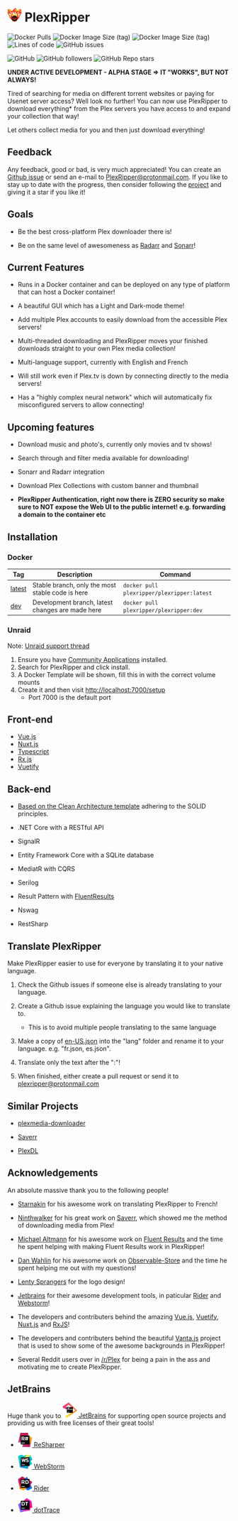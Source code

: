 
# <img src="./export/plexripper/logo/full/full-logo-256.png" alt="PlexRipper" width="32"> PlexRipper

![Docker Pulls](https://img.shields.io/docker/pulls/plexripper/plexripper?label=Docker%20Pulls&style=flat-square)
![Docker Image Size (tag)](https://img.shields.io/docker/image-size/plexripper/plexripper/latest?label=PlexRipper%20Latest%20Image%20Size&style=flat-square)
![Docker Image Size (tag)](https://img.shields.io/docker/image-size/plexripper/plexripper/dev?label=PlexRipper%20Dev%20Image%20Size&style=flat-square)
![Lines of code](https://img.shields.io/tokei/lines/github/plexripper/plexripper?label=Lines%20of%20Code&style=flat-square)
![GitHub issues](https://img.shields.io/github/issues/plexripper/plexripper?label=Github%20Issues&style=flat-square)

![GitHub](https://img.shields.io/github/license/plexripper/plexripper?style=flat-square)
![GitHub followers](https://img.shields.io/github/followers/plexripper?style=social)
![GitHub Repo stars](https://img.shields.io/github/stars/plexripper/plexripper?style=social)

**UNDER ACTIVE DEVELOPMENT - ALPHA STAGE => IT "WORKS", BUT NOT ALWAYS!**

Tired of searching for media on different torrent websites or paying for Usenet server access? Well look no further! You can now use PlexRipper to download everything* from the Plex servers you have access to and expand your collection that way!

Let others collect media for you and then just download everything!

## Feedback

Any feedback, good or bad, is very much appreciated! You can create an [Github issue](https://github.com/PlexRipper/PlexRipper/issues) or send an e-mail to [PlexRipper@protonmail.com](mailto:PlexRipper@protonmail.com?subject=[GitHub]%20Feedback%20PlexRipper). If you like to stay up to date with the progress, then consider following the [project](https://github.com/PlexRipper) and giving it a star if you like it!

## Goals

- Be the best cross-platform Plex downloader there is!

- Be on the same level of awesomeness as [Radarr](https://github.com/Radarr/Radarr) and [Sonarr](https://github.com/Sonarr/Sonarr)!

## Current Features

- Runs in a Docker container and can be deployed on any type of platform that can host a Docker container!
- A beautiful GUI which has a Light and Dark-mode theme!

- Add multiple Plex accounts to easily download from the accessible Plex servers!

- Multi-threaded downloading and PlexRipper moves your finished downloads straight to your own Plex media collection!
  
- Multi-language support, currently with English and French

- Will still work even if Plex.tv is down by connecting directly to the media servers!

- Has a "highly complex neural network" which will automatically fix misconfigured servers to allow connecting!

## Upcoming features

- Download music and photo's, currently only movies and tv shows!
- Search through and filter media available for downloading!
- Sonarr and Radarr integration
- Download Plex Collections with custom banner and thumbnail

- **PlexRipper Authentication, right now there is ZERO security so make sure to NOT expose the Web UI to the public internet! e.g. forwarding a domain to the container etc**

## Installation

### Docker

| Tag                                                                                        | Description                                      | Command                                    |
| ------------------------------------------------------------------------------------------ | ------------------------------------------------ | ------------------------------------------ |
| [latest](https://hub.docker.com/r/plexripper/plexripper/tags?page=1&ordering=last_updated) | Stable branch, only the most stable code is here | `docker pull plexripper/plexripper:latest` |
| [dev](https://hub.docker.com/r/plexripper/plexripper/tags?page=1&ordering=last_updated)    | Development branch, latest changes are made here | `docker pull plexripper/plexripper:dev`    |

### Unraid

Note: [Unraid support thread](https://forums.unraid.net/topic/114103-support-plexripper-the-best-cross-platform-plex-media-downloader-there-is/)

1. Ensure you have [Community Applications](https://unraid.net/community/apps?q=plexripper#r) installed.
2. Search for PlexRipper and click install.
3. A Docker Template will be shown, fill this in with the correct volume mounts
4. Create it and then visit [http://localhost:7000/setup](http://localhost:7000/setup)
   - Port 7000 is the default port

## Front-end

- [Vue.js](https://vuejs.org/)
- [Nuxt.js](https://nuxtjs.org/)
- [Typescript](https://www.typescriptlang.org/)
- [Rx.js](https://rxjs.dev/)
- [Vuetify](https://vuetifyjs.com/en/)

## Back-end

- [Based on the Clean Architecture template](https://github.com/jasontaylordev/CleanArchitecture) adhering to the SOLID principles.

- .NET Core with a RESTful API

- SignalR

- Entity Framework Core with a SQLite database

- MediatR with CQRS

- Serilog

- Result Pattern with [FluentResults](https://github.com/altmann/FluentResults)

- Nswag

- RestSharp

## Translate PlexRipper

Make PlexRipper easier to use for everyone by translating it to your native language.

1. Check the Github issues if someone else is already translating to your language.

2. Create a Github issue explaining the language you would like to translate to.
   - This is to avoid multiple people translating to the same language

3. Make a copy of [en-US.json](https://github.com/PlexRipper/PlexRipper/tree/master/src/WebAPI/ClientApp/src/lang) into the "lang" folder and rename it to your language. e.g. "fr.json, es.json".

4. Translate only the text after the ":"!

5. When finished, either create a pull request or send it to [plexripper@protonmail.com](mailto:plexripper@protonmail.com?subject=[PlexRipper%20Translation])

## Similar Projects

- [plexmedia-downloader](https://github.com/codedninja/plexmedia-downloader)

- [Saverr](https://github.com/ninthwalker/saverr)

- [PlexDL](https://github.com/BRH-Media/PlexDL)

## Acknowledgements

An absolute massive thank you to the following people!

- [Starnakin](https://github.com/starnakin) for his awesome work on translating PlexRipper to French!

- [Ninthwalker](https://github.com/ninthwalker) for his great work on [Saverr](https://github.com/ninthwalker/saverr), which showed me the method of downloading media from Plex!

- [Michael Altmann](https://github.com/altmann) for his awesome work on [Fluent Results](https://github.com/altmann/FluentResults) and the time he spent helping with making Fluent Results work in PlexRipper!

- [Dan Wahlin](https://github.com/DanWahlin) for his awesome work on [Observable-Store](https://github.com/DanWahlin/Observable-Store) and the time he spent helping me out with my questions!

- [Lenty Sprangers](https://github.com/LentySprangers) for the logo design!

- [Jetbrains](https://www.jetbrains.com/) for their awesome development tools, in paticular [Rider](https://www.jetbrains.com/rider/) and [Webstorm](https://www.jetbrains.com/webstorm/)!

- The developers and contributers behind the amazing [Vue.js](https://vuejs.org/), [Vuetify](https://vuetifyjs.com/en/), [Nuxt.js](https://nuxtjs.org/) and [RxJS](https://www.learnrxjs.io/)!

- The developers and contributers behind the beautiful [Vanta.js](https://www.vantajs.com/) project that is used to show some of the awesome backgrounds in PlexRipper!

- Several Reddit users over in [/r/Plex](https://www.reddit.com/r/PleX/) for being a pain in the ass and motivating me to create PlexRipper.

## JetBrains

Huge thank you to [<img src="./export/jetbrains/jetbrains.svg" alt="JetBrains" width="32"> JetBrains](http://www.jetbrains.com/) for supporting open source projects and providing us with free licenses of their great tools!

- [<img src="./export/jetbrains/resharper.svg" alt="ReSharper" width="32"> ReSharper](http://www.jetbrains.com/resharper/)
- [<img src="./export/jetbrains/webstorm.svg" alt="WebStorm" width="32"> WebStorm](http://www.jetbrains.com/webstorm/)
- [<img src="./export/jetbrains/rider.svg" alt="Rider" width="32"> Rider](http://www.jetbrains.com/rider/)

- [<img src="./export/jetbrains/dottrace.svg" alt="dotTrace" width="32"> dotTrace](http://www.jetbrains.com/dottrace/)
